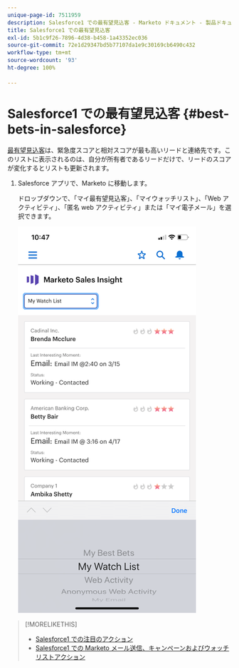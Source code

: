 ```yaml
---
unique-page-id: 7511959
description: Salesforce1 での最有望見込客 - Marketo ドキュメント - 製品ドキュメント
title: Salesforce1 での最有望見込客
exl-id: 5b1c9f26-7896-4d38-b458-1a43352ec036
source-git-commit: 72e1d29347bd5b77107da1e9c30169cb6490c432
workflow-type: tm+mt
source-wordcount: '93'
ht-degree: 100%

---
```


# Salesforce1 での最有望見込客 {#best-bets-in-salesforce}

[最有望見込客](/help/marketo/product-docs/marketo-sales-insight/msi-for-salesforce/features/stars-and-flames/priority-urgency-relative-score-and-best-bets.md)は、緊急度スコアと相対スコアが最も高いリードと連絡先です。このリストに表示されるのは、自分が所有者であるリードだけで、リードのスコアが変化するとリストも更新されます。

1. Salesforce アプリで、Marketo に移動します。

   ドロップダウンで、「マイ最有望見込客」、「マイウォッチリスト」、「Web アクティビティ」、「匿名 web アクティビティ」または「マイ電子メール」を選択できます。

   ![](assets/one-2.png)

>[!MORELIKETHIS]
>
>* [Salesforce1 での注目のアクション](/help/marketo/product-docs/marketo-sales-insight/msi-for-salesforce/msi-for-mobile/interesting-moments-in-salesforce1.md)
>* [Salesforce1 での Marketo メール送信、キャンペーンおよびウォッチリストアクション](/help/marketo/product-docs/marketo-sales-insight/msi-for-salesforce/msi-for-mobile/send-marketo-email-and-campaign-and-watchlist-actions-in-salesforce1.md)

